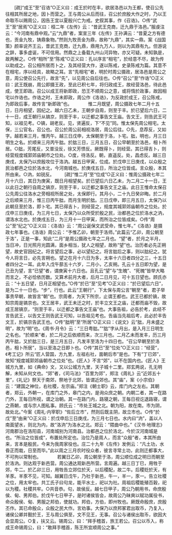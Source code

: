 <!-- { "loadSidebar": true } -->
　　[疏]“成王”至“召诰”○正义曰：成王於时在丰，欲居洛邑以为王都，使召公先往相其所居之地，因卜而营之。王与周公从后而往，召公於庶殷大作之时，乃以王命取币以赐周公，因告王宜以夏殷兴亡为戒。史叙其事，作《召诰》。○传“武王”至“居焉”○正义曰：桓二年《左传》云：“昔武王克商，迁九鼎于洛邑。”服虔注云：“今河南有鼎中观。”云“九鼎”者，案宣三年《左传》王孙满云：“昔夏之方有德也，贡金九牧，铸鼎象物。”然则九牧贡金为鼎，故称“九鼎”，其实一鼎。案《战国策》颜率说齐王云，昔武王克商，迁九鼎，鼎用九万人，则以为其鼎有九。但游说之辞，事多虚诞，不可信用。然鼎之上备载九州山河异物，亦又可疑。未知孰是，故两解之。○传“相所”至“陈戒”○正义曰：孔以序言“相宅”，於经意不尽，故为传以助成之。召公相所居而卜之，及其经营大作，遂以陈戒，史录陈戒为篇。其意不在相宅，序以经具，故略之耳。言“先相宅”者，明於时周公摄政，居洛邑是周公之意，周公使召公先行，故言“先”，以见周公自后往也。○传“召公”至“作诰”○正义曰：武王既崩，周公即摄王政，至此已积七年，将归政成王，故经营洛邑，待此邑成，使王即政。召公以成王将新即政，恐王不顺周公之意，或将惰於政事，故因相宅以作诰也。作诰之时，王未即政，周公作《洛诰》，为反政於成王，召公陈戒，为即政后事，故传言“新即政”也。
　
　　惟二月既望，周公摄政七年二月十五日，日月相望，因纪之。越六日乙未，王朝步自周，则至于丰。於已望后六日，二十一日，成王朝行从镐京，则至于丰，以迁都之事告文王庙。告文王，则告武王可知，以祖见考。○镐，胡老反。见，贤遍反，下“不见”同。惟太保先周公相宅。太保，三公官名，召公也。召公於周公前相视洛居，周公后往。○先，息荐反，又如字。越若来三月，惟丙午。越三日戊申，太保朝至于洛，卜宅。朏，明也，月三日明生之名。於顺来三月丙午朏。於朏三日，三月五日，召公早朝至於洛邑，相卜所居。○朏，芳尾反，又普没反，徐又芳愦反。厥既得卜，则经营。其已得吉卜，则经营规度城郭郊庙朝市之位处。○度，待洛反。朝，直遥反。处，昌虑反。越三日庚戌，太保乃以庶殷攻位于洛汭。越五日甲寅，位成。於戊申三日庚戌，以众殷之民治都邑之位於洛水北，今河南城也。於庚戌五日，所治之位皆成。言众殷，本其所由来。○汭，如锐反。 
　　[疏]“惟二月”至“位成”○正义曰：惟周公摄政七年二月十六日，其日为庚寅，既日月相望矣。於已望后六日乙未，为二月二十一日，王以此日之朝行自周之镐京，则至于丰，以迁都之事告文王之庙。此日王惟命太保召公先周公往洛水之旁相视所居之处，太保即行。其月小，二十九日癸卯晦。於二月之后顺来三月，惟三日丙午朏，而月生明於朏。三日戊申，即三月五日，太保乃以此朝旦至於洛，即卜宅。其已得吉卜，则经营之，规度其城郭郊庙朝市之位处。於戊申三日庚戌，为三月七日，太保乃以众所受於殷之民，治都邑之位於洛水之汭，谓洛水北也。於庚戌五日，为三月十一日甲寅，而所治之位皆成矣。○传“周公”至“纪之”○正义曰：《洛诰》云：“周公诞保文武受命，惟七年。”《洛诰》是摄政七年事也。《洛诰》周公云：“予惟乙卯，朝至于洛师。”此篇云“乙卯，周公朝至于洛”，正是一事，知此“二月”是周公摄政七年之二月也。“望”者，於月之半月，当日冲，日光照月光圆满，面乡相当，犹人之相望，故称“望”也。治历者必先正朔望，故史官因纪之。将言望后之事，必以望纪之。将言朏后之事，则以朏纪之。犹今人将言日，必先言朔也。望之在月十六日为多，太率十六日者四分之三，十五日者四分之一耳。此年入戊午蔀五十六岁，二月小，乙亥朔。孔云十五日即为望，是己丑为望，言“已望”者，谓庚寅十六日也。且孔云“望”与“生魄”、“死魄”皆举大略而言之，不必恰依历数。又算术前月大者，后月二日月见，可十五日望也。顾氏亦云：“十五日望，日月正相望也。”○传“於已”至“见考”○正义曰：“於已望后六日”，是为二十一日也。“步”，行也。此云“王朝行”，下太保与周公言“朝至”者，君子举事贵早朝，故皆言“朝”也。宗周者，为天下所宗，止谓王都也。武王已都於镐，故知宗周是镐京也。文王居丰，武王未迁之时，於丰立文王之庙，迁都而庙不毁，故成王居镐京，“则至于丰，以迁都之事告文王庙”也。大事告祖，必告於考，此经不言告武王，以告文王则告武王可知，以告祖见考也。告庙当先祖后考，此必於丰告文王，於镐京告武王也。○传“朏明”至“所居”○正义曰：《说文》云“朏，月未盛之明”，故为“明”也。《周书·月令》云：“三日粤朏。”“朏”字从月出，是入月三日明生之名也。“於顺来”者，於二月之后依顺而来，次三月也。二月乙未而发丰，历三月丙午朏，又於朏三日，是三月五日，凡发丰至洛为十四日也。“召公早朝至於洛邑，相卜所居”，当以至洛之日即卜也。○传“其已”至“位处”○正义曰：“经营”，《考工记》所云“匠人营国，方九里，左祖右社，面朝后市”是也。下有“丁已郊”，故知“规度城郭郊庙朝市之位处”也。《匠人》不言“郊”，以不在国内也。《匠人》王城方九里，如《典命》文，又以公城方九里，天子城十二里。郑玄两说，孔无明解，未知从何文也。“郊”者，《司马法》“百里为郊”，郑注《周礼》云“近郊五十里”，《礼记》祭天于南郊，祭地于北郊，皆谓近郊也。其“庙”，案《小宗伯》云：“建国之神位，右社稷，左宗庙。”郑注《朝士职》云，库门内之左右。其朝者，郑云，外朝一，在库门之外，皋门之内，是询众庶之朝。内朝二者，其一在路门外，王每日所视，谓之治朝。其一在路门内，路寝之朝，王每日视讫退路寝，谓之燕朝，或与宗人图私事。顾氏云：“市处王城之北。朝为阳，故在南。市为阴，故处北。”今案《周礼·内宰职》“佐后立市”，然则后既主阴，故立市也。○传“於戊”至“由来”○正义曰：於戊申后三日庚戌，为三月七日也。水内曰“汭”，盖以人南面望水，则北为内，故“洛汭”为洛水之北。郑云：“隈曲中也。”《汉书·地理志》河南郡治在洛阳县，河南城别为河南县。治都邑之位於洛北，今於汉河南城是也。“所治之位皆成”，布置处所定也。治位乃是周人，而言“众殷”者，本其所由来，言本是殷民，今来为我周家役也。庄二十九年《左传》发例云：“凡土功，水昏正而栽，日至而毕。”此以周之三月农时役众者，彼言寻常土功，此则迁都事大，不可拘以常制也。
　
　　若翼日乙卯，周公朝至于洛，周公顺位成之明日而朝至於洛汭。则达观于新邑营。周公通达观新邑所营。言周遍。越三日丁巳，用牲于郊，牛二。於乙卯三日，用牲告立郊位於天，以后稷配，故二牛。后稷贬於天，有羊豕。羊豕不见，可知。越翼日戊午，乃社于新邑，牛一，羊一，豕一。告立社稷之位，用太牢也。共工氏子曰句龙，能平水土，祀以为社。周祖后稷能殖百穀，祀以为稷。社稷共牢。○共音恭。句，故侯反。越七日甲子，周公乃朝用书，命庶殷侯、甸、男邦伯。於戊午七日甲子，是时诸侯皆会，故周公乃昧爽以赋功属役书，命众殷侯、甸、男服之邦伯，使就功。邦伯，方伯，即州牧也。厥既命殷庶，庶殷丕作。其已命殷众，众殷之民大作。言劝事。大保乃以庶邦冢君出取币，乃复入，诸侯公卿并觐於王，王与周公俱至，文不见王，无事。召公与诸侯出取币，欲因大会显周公。○复，扶又云。锡周公，曰：“拜手稽首，旅王若公。召公以币入，称成王命锡周公，曰：“敢拜手稽首，陈王所宜顺周公之事。” 

